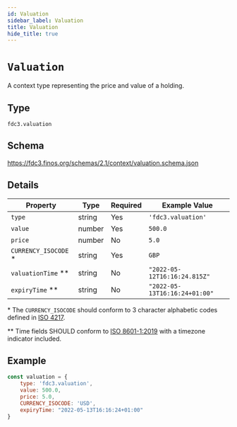 ```yaml
---
id: Valuation
sidebar_label: Valuation
title: Valuation
hide_title: true
---
```

# `Valuation`

A context type representing the price and value of a holding.

## Type

`fdc3.valuation`

## Schema

<https://fdc3.finos.org/schemas/2.1/context/valuation.schema.json>

## Details

| Property             | Type    | Required | Example Value                 |
|----------------------|---------|----------|-------------------------------|
| `type`               | string  | Yes      | `'fdc3.valuation'`            |
| `value`              | number  | Yes      | `500.0`                       |
| `price`              | number  | No       | `5.0`                         |
| `CURRENCY_ISOCODE` * | string  | Yes      | `GBP`                         |
| `valuationTime` **   | string  | No       | `"2022-05-12T16:16:24.815Z"`  |
| `expiryTime` **      | string  | No       | `"2022-05-13T16:16:24+01:00"` |

\* The `CURRENCY_ISOCODE` should conform to 3 character alphabetic codes defined in [ISO 4217](https://www.iso.org/iso-4217-currency-codes.html).

\*\* Time fields SHOULD conform to [ISO 8601-1:2019](https://www.iso.org/standard/70907.html) with a timezone indicator included.

## Example

```js
const valuation = {
    type: 'fdc3.valuation',
    value: 500.0,
    price: 5.0,
    CURRENCY_ISOCODE: 'USD',
    expiryTime: "2022-05-13T16:16:24+01:00"
}
```
